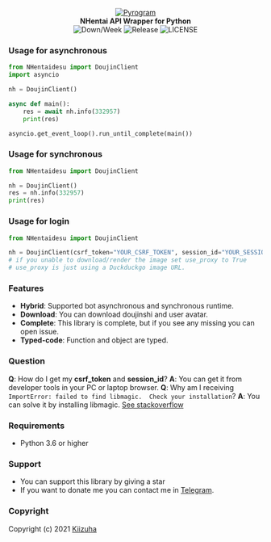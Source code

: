 <p align="center">
    <a href="https://github.com/rushkii/NHentaidesu">
        <img src="https://i.ibb.co/jHz73HD/logo-090da3be7b51.png" alt="Pyrogram">
    </a>
    <br>
    <b>NHentai API Wrapper for Python</b>
    <br>
    <img alt="Down/Week" src="https://img.shields.io/hexpm/dw/NHentaidesu">
    <img alt="Release" src="https://img.shields.io/pypi/v/NHentaidesu?color=blue&label=Release">
    <img alt="LICENSE" src="https://img.shields.io/badge/License-MIT-blue.svg">
</p>

### Usage for asynchronous
```python
from NHentaidesu import DoujinClient
import asyncio

nh = DoujinClient()

async def main():
    res = await nh.info(332957)
    print(res)

asyncio.get_event_loop().run_until_complete(main())
```
### Usage for synchronous
```python
from NHentaidesu import DoujinClient

nh = DoujinClient()
res = nh.info(332957)
print(res)
```
### Usage for login
```python
from NHentaidesu import DoujinClient

nh = DoujinClient(csrf_token="YOUR_CSRF_TOKEN", session_id="YOUR_SESSION_ID", use_proxy=True)
# if you unable to download/render the image set use_proxy to True
# use_proxy is just using a Duckduckgo image URL.
```

### Features
- **Hybrid**: Supported bot asynchronous and synchronous runtime.
- **Download**: You can download doujinshi and user avatar.
- **Complete**: This library is complete, but if you see any missing you can open issue.
- **Typed-code**: Function and object are typed.

### Question
**Q**: How do I get my **csrf_token** and **session_id**?
**A**: You can get it from developer tools in your PC or laptop browser.
**Q**: Why am I receiving `ImportError: failed to find libmagic.  Check your installation`?
**A**: You can solve it by installing libmagic. [See stackoverflow](https://stackoverflow.com/questions/18374103/exception-valuefailed-to-find-libmagic-check-your-installation-in-windows-7)

### Requirements
- Python 3.6 or higher

### Support
- You can support this library by giving a star
- If you want to donate me you can contact me in [Telegram](https://t.me/nekoha).

### Copyright
Copyright (c) 2021 [Kiizuha](hhtps://github.com/rushkii)